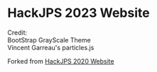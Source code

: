 # HackJPS 2023 Website

Credit:\
BootStrap GrayScale Theme\
Vincent Garreau's particles.js

Forked from [HackJPS 2020 Website](https://github.com/Aditya-Chakka/HackJPS-Landing-Page)
